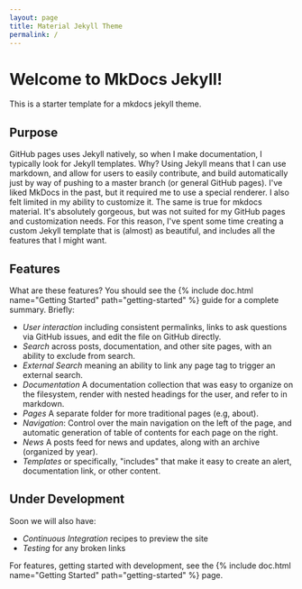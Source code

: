 ```yaml
---
layout: page
title: Material Jekyll Theme
permalink: /
---
```


# Welcome to MkDocs Jekyll!

This is a starter template for a mkdocs jekyll theme.

## Purpose

GitHub pages uses Jekyll natively, so when I make documentation, I typically
look for Jekyll templates. Why? Using Jekyll means that I can use markdown,
and allow for users to easily contribute, and build automatically just by
way of pushing to a master branch (or general GitHub pages).
I've liked MkDocs in the past, but it required me to use a special renderer.
I also felt limited in my ability to customize it. The same is true for
mkdocs material. It's absolutely gorgeous, but was not suited for
my GitHub pages and customization needs. For this reason, I've spent
some time creating a custom Jekyll template that is (almost) as beautiful,
and includes all the features that I might want.

## Features

What are these features? You should see the {% include doc.html name="Getting Started" path="getting-started" %}
guide for a complete summary. Briefly:

 - *User interaction* including consistent permalinks, links to ask questions via GitHub issues, and edit the file on GitHub directly.
 - *Search* across posts, documentation, and other site pages, with an ability to exclude from search.
 - *External Search* meaning an ability to link any page tag to trigger an external search.
 - *Documentation* A documentation collection that was easy to organize on the filesystem, render with nested headings for the user, and refer to in markdown.
 - *Pages* A separate folder for more traditional pages (e.g, about).
 - *Navigation*: Control over the main navigation on the left of the page, and automatic generation of table of contents for each page on the right.
 - *News* A posts feed for news and updates, along with an archive (organized by year).
 - *Templates* or specifically, "includes" that make it easy to create an alert, documentation link, or other content.


## Under Development

Soon we will also have:

 - *Continuous Integration* recipes to preview the site
 - *Testing* for any broken links

For features, getting started with development, see the {% include doc.html name="Getting Started" path="getting-started" %} page.
